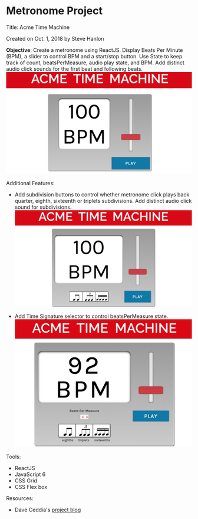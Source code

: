 # Metronome Project
Title: Acme Time Machine

Created on Oct. 1, 2018 by Steve Hanlon

**Objective**: Create a metronome using ReactJS.  Display Beats Per Minute (BPM), a slider to control BPM and a start/stop button.  Use State to keep track of count, beatsPerMeasure, audio play state, and BPM. Add distinct audio click sounds for the first beat and following beats.
![MVP Screenshot](./screenshots/MVP_screenshot.png)

Additional Features:
- Add subdivision buttons to control whether metronome click plays back quarter, eighth, sixteenth or triplets subdivisions. Add distinct audio click sound for subdivisions.
![Subdivision buttons](./screenshots/subDivBtnArea.png)

- Add Time Signature selector to control beatsPerMeasure state.
![Time Signature Selector](./screenshots/screen_w_beatsperMeasure.png)


Tools:
- ReactJS
- JavaScript 6
- CSS Grid
- CSS Flex box


Resources:
- Dave Ceddia's [project blog](https://daveceddia.com/react-practice-projects/)
